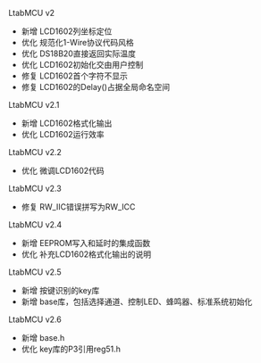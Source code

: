 LtabMCU v2
- 新增 LCD1602列坐标定位
- 优化 规范化1-Wire协议代码风格
- 优化 DS18B20直接返回实际温度
- 优化 LCD1602初始化交由用户控制
- 修复 LCD1602首个字符不显示
- 修复 LCD1602的Delay()占据全局命名空间

LtabMCU v2.1
- 新增 LCD1602格式化输出
- 优化 LCD1602运行效率

LtabMCU v2.2
- 优化 微调LCD1602代码

LtabMCU v2.3
- 修复 RW_IIC错误拼写为RW_ICC

LtabMCU v2.4
- 新增 EEPROM写入和延时的集成函数
- 优化 补充LCD1602格式化输出的说明

LtabMCU v2.5
- 新增 按键识别的key库
- 新增 base库，包括选择通道、控制LED、蜂鸣器、标准系统初始化

LtabMCU v2.6
- 新增 base.h
- 优化 key库的P3引用reg51.h
